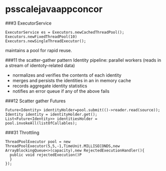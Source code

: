 # psscalejavaappconcor
###3
ExecutorService
```
ExecutorService es = Executors.newCachedThreadPool();
Executors.newFixedThreadPool(10)
Executors.newSingleThreadExecutor();
```
maintains a pool for rapid reuse.  

###11 the scatter-gather pattern
Identity pipeline: parallel workers (reads in a stream of identoty-related data)
- normalizes and verifies the contents of each identity
- merges and persists the identities in an in memory cache
- records aggregate identity statistics
- notifies an error queue if any of the above fails



###12 Scatter gather Futures
```
Future<Identity> identityHolder=pool.submit(()->reader.read(source));
Identity identity = identityHolder.get();
List<Future<Identity>> identitiesHolder = pool.invokeAll(listOfCallables);
```

###31 Throttling
```
ThreadPoolExecutor pool = new ThreadPoolExecutor(5,5,-1,TimeUnit.MILLISECONDS,new ArrayBlockingQueue<>(capacity),new RejectedExecutionHandler(){
  public void rejectedExecution()P
  }
});
```

